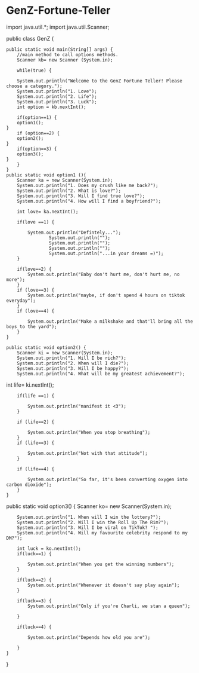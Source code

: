 # GenZ-Fortune-Teller
import java.util.*;
import java.util.Scanner;

public class GenZ {

	public static void main(String[] args) {
		//main method to call options methods. 
		Scanner kb= new Scanner (System.in);
		
		while(true) {
			
		System.out.println("Welcome to the GenZ Fortune Teller! Please choose a category.");
		System.out.println("1. Love");
		System.out.println("2. Life");
		System.out.println("3. Luck");
		int option = kb.nextInt();
		
		if(option==1) {
		option1();	
	}	
		if (option==2) {
		option2();
	}
		if(option==3) {
		option3();
	}
		}
	}
	public static void option1 (){
		Scanner ka = new Scanner(System.in);
		System.out.println("1. Does my crush like me back?");
		System.out.println("2. What is love?");
		System.out.println("3. Will I find true love?");
		System.out.println("4. How will I find a boyfriend?");
		
		int love= ka.nextInt();
		
		if(love ==1) {
			
			System.out.println("Defintely...");
					System.out.println("");
					System.out.println("");
					System.out.println("");
					System.out.println("...in your dreams =)");
		}
		
		if(love==2) {
			System.out.println("Baby don't hurt me, don't hurt me, no more");
		}
		if (love==3) {
			System.out.println("maybe, if don't spend 4 hours on tiktok everyday");
		}	
		if (love==4) {
			
			System.out.println("Make a milkshake and that'll bring all the boys to the yard");
		}
	}
	
	public static void option2() {
		Scanner ki = new Scanner(System.in);
		System.out.println("1. Will I be rich?");
		System.out.println("2. When will I die?");
		System.out.println("3. Will I be happy?");
		System.out.println("4. What will be my greatest achievement?");
		
		
int life= ki.nextInt();
		
		if(life ==1) {
			
			System.out.println("manifest it <3");
		}
		
		if (life==2) {
			
			System.out.println("When you stop breathing");
		}
		if (life==3) {
			
			System.out.println("Not with that attitude");
		}
		
		if (life==4) {
			
			System.out.println("So far, it's been converting oxygen into carbon dioxide");
		}
	}
	
	
public static void option3() {
		Scanner ko= new Scanner(System.in);
		
		
		System.out.println("1. When will I win the lottery?");
		System.out.println("2. Will I win the Roll Up The Rim?");
		System.out.println("3. Will I be viral on TikTok? ");
		System.out.println("4. Will my favourite celebrity respond to my DM?");
		
		int luck = ko.nextInt();
		if(luck==1) {
			
			System.out.println("When you get the winning numbers");
		}
		
		if(luck==2) {
			System.out.println("Whenever it doesn't say play again");
		}
		
		if(luck==3) {
			System.out.println("Only if you're Charli, we stan a queen");
			
		}
		
		if(luck==4) {
			
			System.out.println("Depends how old you are");
			
		}
	}

}
